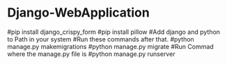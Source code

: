 # Django-WebApplication
#pip install django_crispy_form
#pip install pillow
#Add django and python to Path in your system
#Run these commands after that.
#python manage.py makemigrations
#python manage.py migrate
#Run Commad where the manage.py file is 
 #python manage.py runserver
